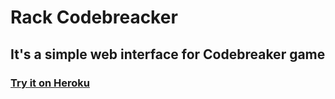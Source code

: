 # Rack Codebreacker
## It's a simple web interface for Codebreaker game
### [Try it on Heroku](https://evening-shore-18637.herokuapp.com/)
